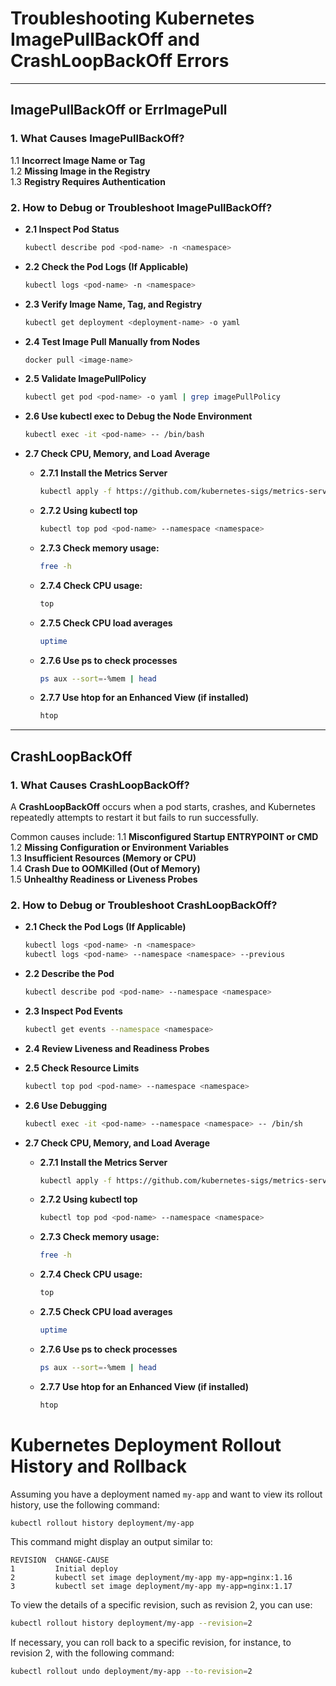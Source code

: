 # Troubleshooting Kubernetes ImagePullBackOff and CrashLoopBackOff Errors

---

## ImagePullBackOff or ErrImagePull

### 1. What Causes ImagePullBackOff?
1.1 **Incorrect Image Name or Tag**  
1.2 **Missing Image in the Registry**  
1.3 **Registry Requires Authentication**

### 2. How to Debug or Troubleshoot ImagePullBackOff?

- **2.1 Inspect Pod Status**
    ```bash
    kubectl describe pod <pod-name> -n <namespace>
    ```

- **2.2 Check the Pod Logs (If Applicable)**
    ```bash
    kubectl logs <pod-name> -n <namespace>
    ```

- **2.3 Verify Image Name, Tag, and Registry**
    ```bash
    kubectl get deployment <deployment-name> -o yaml
    ```

- **2.4 Test Image Pull Manually from Nodes**
    ```bash
    docker pull <image-name>
    ```

- **2.5 Validate ImagePullPolicy**
    ```bash
    kubectl get pod <pod-name> -o yaml | grep imagePullPolicy
    ```

- **2.6 Use kubectl exec to Debug the Node Environment**
    ```bash
    kubectl exec -it <pod-name> -- /bin/bash
    ```

- **2.7 Check CPU, Memory, and Load Average**
    - **2.7.1 Install the Metrics Server**
        ```bash
        kubectl apply -f https://github.com/kubernetes-sigs/metrics-server/releases/latest/download/components.yaml
        ```
    - **2.7.2 Using kubectl top**
        ```bash
        kubectl top pod <pod-name> --namespace <namespace>
        ```
    - **2.7.3 Check memory usage:**
        ```bash
        free -h
        ```
    - **2.7.4 Check CPU usage:**
        ```bash
        top
        ```
    - **2.7.5 Check CPU load averages**
        ```bash
        uptime
        ```
    - **2.7.6 Use ps to check processes**
        ```bash
        ps aux --sort=-%mem | head
        ```
    - **2.7.7 Use htop for an Enhanced View (if installed)**
        ```bash
        htop
        ```

---

## CrashLoopBackOff

### 1. What Causes CrashLoopBackOff?
A **CrashLoopBackOff** occurs when a pod starts, crashes, and Kubernetes repeatedly attempts to restart it but fails to run successfully.

Common causes include:
1.1 **Misconfigured Startup ENTRYPOINT or CMD**  
1.2 **Missing Configuration or Environment Variables**  
1.3 **Insufficient Resources (Memory or CPU)**  
1.4 **Crash Due to OOMKilled (Out of Memory)**  
1.5 **Unhealthy Readiness or Liveness Probes**

### 2. How to Debug or Troubleshoot CrashLoopBackOff?

- **2.1 Check the Pod Logs (If Applicable)**
    ```bash
    kubectl logs <pod-name> -n <namespace>
    kubectl logs <pod-name> --namespace <namespace> --previous
    ```

- **2.2 Describe the Pod**
    ```bash
    kubectl describe pod <pod-name> --namespace <namespace>
    ```

- **2.3 Inspect Pod Events**
    ```bash
    kubectl get events --namespace <namespace>
    ```

- **2.4 Review Liveness and Readiness Probes**

- **2.5 Check Resource Limits**
    ```bash
    kubectl top pod <pod-name> --namespace <namespace>
    ```

- **2.6 Use Debugging**
    ```bash
    kubectl exec -it <pod-name> --namespace <namespace> -- /bin/sh
    ```

- **2.7 Check CPU, Memory, and Load Average**
    - **2.7.1 Install the Metrics Server**
        ```bash
        kubectl apply -f https://github.com/kubernetes-sigs/metrics-server/releases/latest/download/components.yaml
        ```
    - **2.7.2 Using kubectl top**
        ```bash
        kubectl top pod <pod-name> --namespace <namespace>
        ```
    - **2.7.3 Check memory usage:**
        ```bash
        free -h
        ```
    - **2.7.4 Check CPU usage:**
        ```bash
        top
        ```
    - **2.7.5 Check CPU load averages**
        ```bash
        uptime
        ```
    - **2.7.6 Use ps to check processes**
        ```bash
        ps aux --sort=-%mem | head
        ```
    - **2.7.7 Use htop for an Enhanced View (if installed)**
        ```bash
        htop
        ```


# Kubernetes Deployment Rollout History and Rollback

Assuming you have a deployment named `my-app` and want to view its rollout history, use the following command:

```sh
kubectl rollout history deployment/my-app
```

This command might display an output similar to:

```
REVISION  CHANGE-CAUSE
1         Initial deploy
2         kubectl set image deployment/my-app my-app=nginx:1.16
3         kubectl set image deployment/my-app my-app=nginx:1.17
```

To view the details of a specific revision, such as revision 2, you can use:

```sh
kubectl rollout history deployment/my-app --revision=2
```

If necessary, you can roll back to a specific revision, for instance, to revision 2, with the following command:

```sh
kubectl rollout undo deployment/my-app --to-revision=2
```